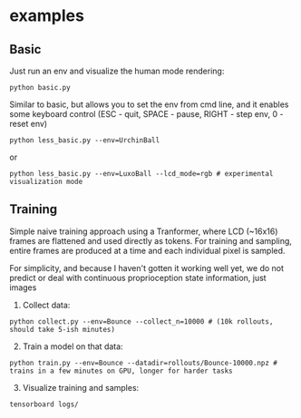 examples
=================


## Basic

Just run an env and visualize the human mode rendering:
```
python basic.py
```

Similar to basic, but allows you to set the env from cmd line, and it enables some keyboard control (ESC - quit, SPACE - pause, RIGHT - step env, 0 - reset env)
```
python less_basic.py --env=UrchinBall
```

or 

```
python less_basic.py --env=LuxoBall --lcd_mode=rgb # experimental visualization mode
```

## Training

Simple naive training approach using a Tranformer, where LCD (~16x16) frames are flattened and used directly as
tokens. For training and sampling, entire frames are produced at a time and each individual pixel is sampled.

For simplicity, and because I haven't gotten it working well yet, we do not predict or deal with continuous proprioception state information,
just images

1. Collect data:
```
python collect.py --env=Bounce --collect_n=10000 # (10k rollouts, should take 5-ish minutes)
```
2. Train a model on that data:
```
python train.py --env=Bounce --datadir=rollouts/Bounce-10000.npz # trains in a few minutes on GPU, longer for harder tasks
```
3. Visualize training and samples:
```
tensorboard logs/
```
